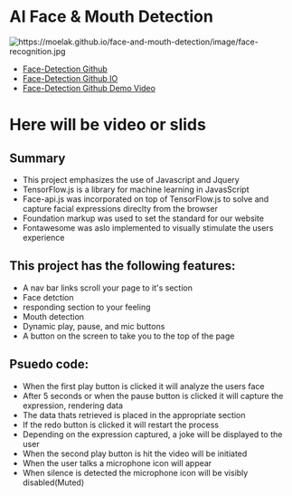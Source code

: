 <h1>AI Face & Mouth Detection</h1>
<img src="" alt="https://moelak.github.io/face-and-mouth-detection/image/face-recognition.jpg">
<ul>
  <li><a href="https://github.com/moelak/price-checker">Face-Detection Github</a></li>
  <li><a href="https://moelak.github.io/face-and-mouth-detection/">Face-Detection Github IO</a></li>
  <li><a href="">Face-Detection Github Demo Video</a></li>
</ul>

<h1>Here will be video or slids</h1>

<h2> Summary</h2>
<ul>
  <li>This project emphasizes the use of Javascript and Jquery</li>
  <li>TensorFlow.js is a library for machine learning in JavasScript</li>
  <li>Face-api.js was incorporated on top of TensorFlow.js to solve and capture facial expressions direclty from the browser</li>
  <li>Foundation markup was used to set the standard for our website </li>
  <li>Fontawesome was aslo implemented to visually stimulate the users experience</li>
</ul>

<h2>This project has the following features:</h2>
<ul>
  <li>A nav bar links scroll your page to it's section</li>
  <li>Face detction</li>
  <li>responding section to your feeling</li>
  <li>Mouth detection</li>
  <li>Dynamic play, pause, and mic buttons</li>
  <li>A button on the screen to take you to the top of the page</li>
</ul>

<h2>Psuedo code:</h2>
<ul>
  <li>When the first play button is clicked it will analyze the users face</li>
  <li>After 5 seconds or when the pause button is clicked it will capture the expression, rendering data</li>
  <li>The data thats retrieved is placed in the appropriate section</li>
  <li>If the redo button is clicked it will restart the process</li>
  <li>Depending on the expression captured, a joke will be displayed to the user</li>
  <li>When the second play button is hit the video will be initiated</li>
  <li>When the user talks a microphone icon will appear</li>
  <li>When silence is detected the  microphone icon will be visibly disabled(Muted)
</ul>
